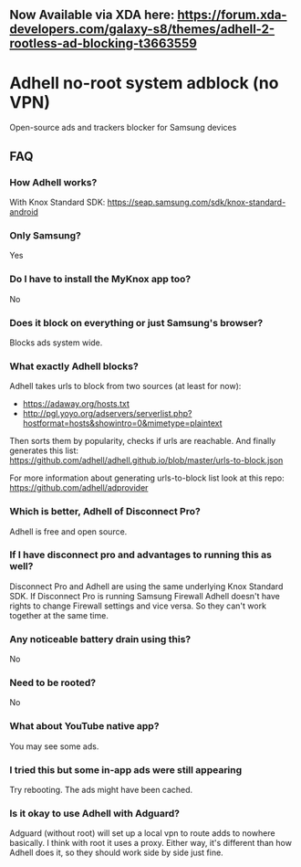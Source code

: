 ## Now Available via XDA here: https://forum.xda-developers.com/galaxy-s8/themes/adhell-2-rootless-ad-blocking-t3663559

# Adhell no-root system adblock (no VPN)
Open-source ads and trackers blocker for Samsung devices

## FAQ
### How Adhell works?
With Knox Standard SDK: https://seap.samsung.com/sdk/knox-standard-android

### Only Samsung?
Yes


### Do I have to install the MyKnox app too?
No

### Does it block on everything or just Samsung's browser?
Blocks ads system wide.

### What exactly Adhell blocks?
Adhell takes urls to block from two sources (at least for now):
 - https://adaway.org/hosts.txt
 - http://pgl.yoyo.org/adservers/serverlist.php?hostformat=hosts&showintro=0&mimetype=plaintext

Then sorts them by popularity, checks if urls are reachable. And finally generates this list: https://github.com/adhell/adhell.github.io/blob/master/urls-to-block.json

For more information about generating urls-to-block list look at this repo: https://github.com/adhell/adprovider


### Which is better, Adhell of Disconnect Pro?
Adhell is free and open source.

### If I have disconnect pro and advantages to running this as well?
 Disconnect Pro and Adhell are using the same underlying Knox Standard SDK. If Disconnect Pro is running Samsung Firewall Adhell doesn't have rights to change Firewall settings and vice versa. So they can't work together at the same time.

### Any noticeable battery drain using this?
No

### Need to be rooted?
No

### What about YouTube native app?
You may see some ads.

### I tried this but some in-app ads were still appearing
Try rebooting. The ads might have been cached.

### Is it okay to use Adhell with Adguard?
Adguard (without root) will set up a local vpn to route adds to nowhere basically. I think with root it uses a proxy. Either way, it's different than how Adhell does it, so they should work side by side just fine.
